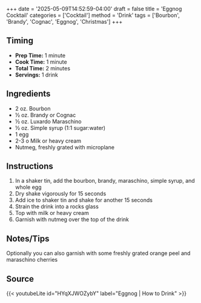 +++
date = '2025-05-09T14:52:59-04:00'
draft = false
title = 'Eggnog Cocktail'
categories = ['Cocktail']
method = 'Drink'
tags = ['Bourbon', 'Brandy', 'Cognac', 'Eggnog', 'Christmas']
+++

## Timing

- **Prep Time:** 1 minute
- **Cook Time:** 1 minute
- **Total Time:** 2 minutes
- **Servings:** 1 drink

## Ingredients

- 2 oz. Bourbon
- ½ oz. Brandy or Cognac
- ½ oz. Luxardo Maraschino
- ½ oz. Simple syrup (1:1 sugar:water)
- 1 egg
- 2-3 o Milk or heavy cream
- Nutmeg, freshly grated with microplane

## Instructions

1. In a shaker tin, add the bourbon, brandy, maraschino, simple syrup, and whole egg
2. Dry shake vigorously for 15 seconds
3. Add ice to shaker tin and shake for another 15 seconds
4. Strain the drink into a rocks glass
5. Top with milk or heavy cream
6. Garnish with nutmeg over the top of the drink

## Notes/Tips

Optionally you can also garnish with some freshly grated orange peel and maraschino cherries

## Source

{{< youtubeLite id="HYqXJWOZybY" label="Eggnog | How to Drink" >}}
